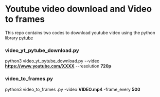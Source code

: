 # Youtube video download and Video to frames

This repo contains two codes to download youtube video using the python library [pytube](https://buildmedia.readthedocs.org/media/pdf/python-pytube/latest/python-pytube.pdf)

### video_yt_pytube_download.py

python3 video_yt_pytube_download.py --video **https://www.youtube.com/XXXX** --resolution **720p**

### video_to_frames.py

python3 video_to_frames .py -video **VIDEO.mp4** -frame_every **500**